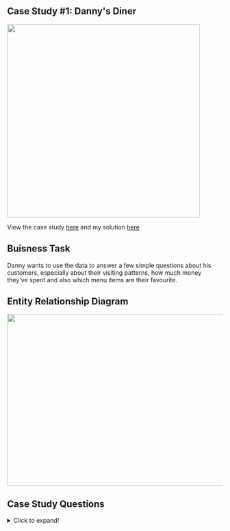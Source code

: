 ## **Case Study #1: Danny's Diner**
<img src="https://user-images.githubusercontent.com/98659820/158067474-233d944b-1577-41b0-a563-25a6d4a38a9b.png" width="450" height="450" />

View the case study [here](https://8weeksqlchallenge.com/case-study-1/) and my solution [here](https://github.com/SrimonMahapatra/SQL-Challange/blob/main/Case%20Study%20%231%20-%20Danny's%20Diner/Solution.md)

## Buisness Task
Danny wants to use the data to answer a few simple questions about his customers, especially about their visiting patterns, how much money they’ve spent and also which menu items are their favourite.
## Entity Relationship Diagram
<img src="https://user-images.githubusercontent.com/98659820/158067865-3ed6d903-9a68-4910-8cdf-28c3afc1f75e.png" width="650" height="400" />

## **Case Study Questions**

<details>
  <summary>Click to expand!</summary>
  

1.What is the total amount each customer spent at the restaurant?

2.How many days has each customer visited the restaurant?

3.What was the first item from the menu purchased by each customer?

4.What is the most purchased item on the menu and how many times was it purchased by all customers?

5.Which item was the most popular for each customer?

6.Which item was purchased first by the customer after they became a member?

7.Which item was purchased just before the customer became a member?

8.What is the total items and amount spent for each member before they became a member?

9.If each $1 spent equates to 10 points and sushi has a 2x points multiplier - how many points would each customer have?

10.In the first week after a customer joins the program (including their join date) they earn 2x points on all items, not just sushi - how many points do customer A and B have at the end of January?

</details>
